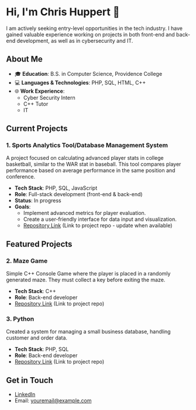# Hi, I'm Chris Huppert 👋

I am actively seeking entry-level opportunities in the tech industry. I have gained valuable experience working on projects in both front-end and back-end development, as well as in cybersecurity and IT.

## About Me
- 🎓 **Education**: B.S. in Computer Science, Providence College
- 💻 **Languages & Technologies**: PHP, SQL, HTML, C++
- 🌐 **Work Experience**:
  - Cyber Security Intern
  - C++ Tutor
  - IT

## Current Projects
### 1. **Sports Analytics Tool/Database Management System**
   A project focused on calculating advanced player stats in college basketball, similar to the WAR stat in baseball. This tool compares player performance based on average performance in the same position and conference.
   - **Tech Stack**: PHP, SQL, JavaScript
   - **Role**: Full-stack development (front-end & back-end)
   - **Status**: In progress
   - **Goals**: 
     - Implement advanced metrics for player evaluation.
     - Create a user-friendly interface for data input and visualization.
     - [Repository Link](#) (Link to project repo - update when available)

## Featured Projects
### 2. **Maze Game**
   Simple C++ Console Game where the player is placed in a randomly generated maze. They must collect a key before exiting the maze.
   - **Tech Stack**: C++
   - **Role**: Back-end developer
   - [Repository Link](#) (Link to project repo)

### 3. **Python**
   Created a system for managing a small business database, handling customer and order data.
   - **Tech Stack**: PHP, SQL
   - **Role**: Back-end developer
   - [Repository Link](#) (Link to project repo)

## Get in Touch
- [LinkedIn](https://www.linkedin.com/in/yourprofile)
- Email: youremail@example.com
